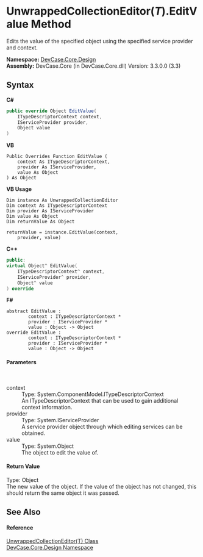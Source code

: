 # UnwrappedCollectionEditor(*T*).EditValue Method 
 

Edits the value of the specified object using the specified service provider and context.

**Namespace:**&nbsp;<a href="N_DevCase_Core_Design">DevCase.Core.Design</a><br />**Assembly:**&nbsp;DevCase.Core (in DevCase.Core.dll) Version: 3.3.0.0 (3.3)

## Syntax

**C#**<br />
``` C#
public override Object EditValue(
	ITypeDescriptorContext context,
	IServiceProvider provider,
	Object value
)
```

**VB**<br />
``` VB
Public Overrides Function EditValue ( 
	context As ITypeDescriptorContext,
	provider As IServiceProvider,
	value As Object
) As Object
```

**VB Usage**<br />
``` VB Usage
Dim instance As UnwrappedCollectionEditor
Dim context As ITypeDescriptorContext
Dim provider As IServiceProvider
Dim value As Object
Dim returnValue As Object

returnValue = instance.EditValue(context, 
	provider, value)
```

**C++**<br />
``` C++
public:
virtual Object^ EditValue(
	ITypeDescriptorContext^ context, 
	IServiceProvider^ provider, 
	Object^ value
) override
```

**F#**<br />
``` F#
abstract EditValue : 
        context : ITypeDescriptorContext * 
        provider : IServiceProvider * 
        value : Object -> Object 
override EditValue : 
        context : ITypeDescriptorContext * 
        provider : IServiceProvider * 
        value : Object -> Object 
```


#### Parameters
&nbsp;<dl><dt>context</dt><dd>Type: System.ComponentModel.ITypeDescriptorContext<br />An ITypeDescriptorContext that can be used to gain additional context information.</dd><dt>provider</dt><dd>Type: System.IServiceProvider<br />A service provider object through which editing services can be obtained.</dd><dt>value</dt><dd>Type: System.Object<br />The object to edit the value of.</dd></dl>

#### Return Value
Type: Object<br />The new value of the object. If the value of the object has not changed, this should return the same object it was passed.

## See Also


#### Reference
<a href="T_DevCase_Core_Design_UnwrappedCollectionEditor_1">UnwrappedCollectionEditor(T) Class</a><br /><a href="N_DevCase_Core_Design">DevCase.Core.Design Namespace</a><br />